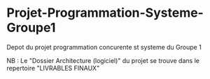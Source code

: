 # Projet-Programmation-Systeme-Groupe1

Depot du projet programmation concurente st systeme du Groupe 1

NB : Le "Dossier Architecture (logiciel)" du projet se trouve dans le repertoire "LIVRABLES FINAUX"
